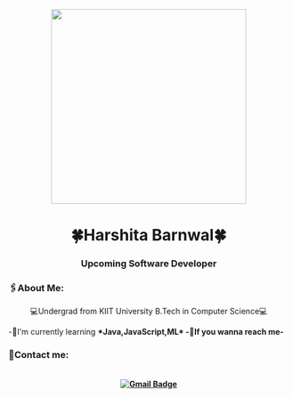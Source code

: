 <div id="headeer" align="center">
  <img src="https://media1.giphy.com/media/6EWyszhJ2kL3ceQuD2/giphy.gif" width="350" height="350"/>
</div>
<h1 align="center">🍀Harshita Barnwal🍀</h1>
<h3 align="center"><b>Upcoming Software Developer</b></h3>
  <h3 align="left">🖇About Me:</h3>
  <p align="center">💻Undergrad from KIIT University B.Tech in Computer Science💻</p>
-🌼I'm currently learning <b>*Java,JavaScript,ML*<b>
-📠If you wanna reach me-
<h3 align="left">📌Contact me:</h3>
<br>
<div id="badges" align="center">
<a href="https://mail.google.com/mail/?view=cm&fs=1&to=21052665@kiit.ac.in&su=SUBJECT&body=BODY" target="_blank">
<img src="https://img.shields.io/badge/Gmail-D14836?style=for-the-badge&logo=gmail&logoColor=white" alt="Gmail Badge"/>
</a>

  
  
           
